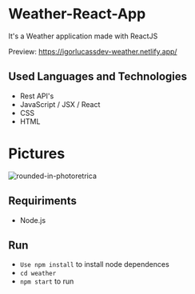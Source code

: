 # Weather-React-App
It's a Weather application made with ReactJS

Preview: https://igorlucassdev-weather.netlify.app/

## Used Languages and Technologies
* Rest API's
* JavaScript / JSX / React
* CSS
* HTML

# Pictures

![rounded-in-photoretrica](https://github.com/IgorLucassDev/weather-react-app/assets/62673756/8e01d94f-3eef-4cc0-902f-04ca7e7dc604)

## Requiriments
* Node.js

## Run
* `Use npm install` to install node dependences
* `cd weather`
* `npm start` to run

